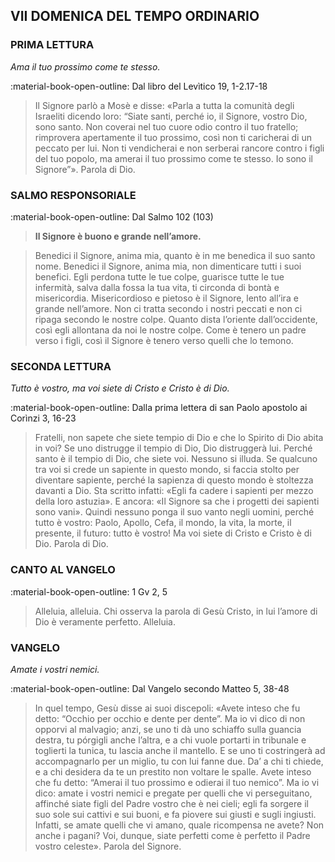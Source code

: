 ## VII DOMENICA DEL TEMPO ORDINARIO
> 
### PRIMA LETTURA
*Ama il tuo prossimo come te stesso.*

:material-book-open-outline: Dal libro del Levìtico
19, 1-2.17-18

> Il Signore parlò a Mosè e disse: «Parla a tutta la comunità degli Israeliti dicendo loro: “Siate santi, perché io, il Signore, vostro Dio, sono santo. Non coverai nel tuo cuore odio contro il tuo fratello; rimprovera apertamente il tuo prossimo, così non ti caricherai di un peccato per lui. Non ti vendicherai e non serberai rancore contro i figli del tuo popolo, ma amerai il tuo prossimo come te stesso. Io sono il Signore”». Parola di Dio.
> 
### SALMO RESPONSORIALE
:material-book-open-outline: Dal Salmo 102 (103)

>**Il Signore è buono e grande nell’amore.**

> Benedici il Signore, anima mia,
> quanto è in me benedica il suo santo nome.
> Benedici il Signore, anima mia,
> non dimenticare tutti i suoi benefici.
> Egli perdona tutte le tue colpe,
> guarisce tutte le tue infermità,
> salva dalla fossa la tua vita,
> ti circonda di bontà e misericordia.
> Misericordioso e pietoso è il Signore,
> lento all’ira e grande nell’amore.
> Non ci tratta secondo i nostri peccati
> e non ci ripaga secondo le nostre colpe.
> Quanto dista l’oriente dall’occidente,
> così egli allontana da noi le nostre colpe.
> Come è tenero un padre verso i figli,
> così il Signore è tenero verso quelli che lo temono.
> 
### SECONDA LETTURA
*Tutto è vostro, ma voi siete di Cristo e Cristo è di Dio.*

:material-book-open-outline: Dalla prima lettera di san Paolo apostolo ai Corìnzi
3, 16-23

> Fratelli, non sapete che siete tempio di Dio e che lo Spirito di Dio abita in voi? Se uno distrugge il tempio di Dio, Dio distruggerà lui. Perché santo è il tempio di Dio, che siete voi. Nessuno si illuda. Se qualcuno tra voi si crede un sapiente in questo mondo, si faccia stolto per diventare sapiente, perché la sapienza di questo mondo è stoltezza davanti a Dio. Sta scritto infatti: «Egli fa cadere i sapienti per mezzo della loro astuzia». E ancora: «Il Signore sa che i progetti dei sapienti sono vani». Quindi nessuno ponga il suo vanto negli uomini, perché tutto è vostro: Paolo, Apollo, Cefa, il mondo, la vita, la morte, il presente, il futuro: tutto è vostro! Ma voi siete di Cristo e Cristo è di Dio. Parola di Dio.
> 
### CANTO AL VANGELO
:material-book-open-outline: 1 Gv 2, 5

> Alleluia, alleluia.
> Chi osserva la parola di Gesù Cristo,
> in lui l’amore di Dio è veramente perfetto.
> Alleluia.
> 
### VANGELO
*Amate i vostri nemici.*

:material-book-open-outline: Dal Vangelo secondo Matteo
5, 38-48

> In quel tempo, Gesù disse ai suoi discepoli: «Avete inteso che fu detto: “Occhio per occhio e dente per dente”. Ma io vi dico di non opporvi al malvagio; anzi, se uno ti dà uno schiaffo sulla guancia destra, tu pórgigli anche l’altra, e a chi vuole portarti in tribunale e toglierti la tunica, tu lascia anche il mantello. E se uno ti costringerà ad accompagnarlo per un miglio, tu con lui fanne due. Da’ a chi ti chiede, e a chi desidera da te un prestito non voltare le spalle. Avete inteso che fu detto: “Amerai il tuo prossimo e odierai il tuo nemico”. Ma io vi dico: amate i vostri nemici e pregate per quelli che vi perseguitano, affinché siate figli del Padre vostro che è nei cieli; egli fa sorgere il suo sole sui cattivi e sui buoni, e fa piovere sui giusti e sugli ingiusti. Infatti, se amate quelli che vi amano, quale ricompensa ne avete? Non anche i pagani? Voi, dunque, siate perfetti come è perfetto il Padre vostro celeste». Parola del Signore.